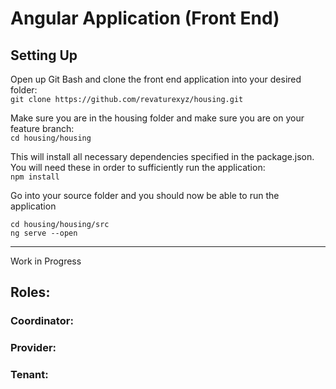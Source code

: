 # Angular Application (Front End) <br/>
## Setting Up

Open up Git Bash and clone the front end application into your desired folder: <br/>
`git clone https://github.com/revaturexyz/housing.git`

Make sure you are in the housing folder and make sure you are on your feature branch: <br/>
`cd housing/housing`

This will install all necessary dependencies specified in the package.json.
You will need these in order to sufficiently run the application: <br/>
`npm install`

Go into your source folder and you should now be able to run the application <br/>
```
cd housing/housing/src
ng serve --open
```
---
Work in Progress

## Roles:
### Coordinator:
### Provider:
### Tenant:
